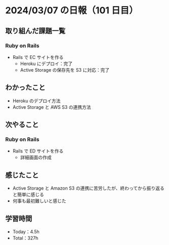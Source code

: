 # 2024/03/07 の日報（101 日目）

## 取り組んだ課題一覧

### Ruby on Rails

- Rails で EC サイトを作る
  - Heroku にデプロイ：完了
  - Active Storage の保存先を S3 に対応：完了

## わかったこと

- Heroku のデプロイ方法
- Active Storage と AWS S3 の連携方法

## 次やること

### Ruby on Rails

- Rails で ED サイトを作る
  - 詳細画面の作成

## 感じたこと

- Active Storage と Amazon S3 の連携に苦労したが、終わってから振り返ると簡単に感じる
- 何事も最初難しいと感じた

## 学習時間

- Today：4.5h
- Total：327h
